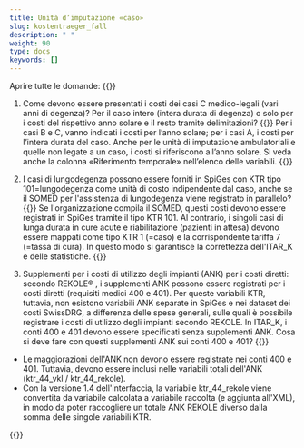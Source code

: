 ```yaml
---
title: Unità d’imputazione «caso»
slug: kostentraeger_fall
description: " "
weight: 90
type: docs
keywords: []
---
```


Aprire tutte le domande: {{<collapsibleGroupCommand groupId="kostentraeger">}}

1. Come devono essere presentati i costi dei casi C medico-legali (vari anni di degenza)? Per il caso intero (intera durata di degenza) o solo per i costi del rispettivo anno solare e il resto tramite delimitazioni?
{{<collapsibleBlock groupId="kostentraeger">}}
Per i casi B e C, vanno indicati i costi per l’anno solare; per i casi A, i costi per l’intera durata del caso. Anche per le unità di imputazione ambulatoriali e quelle non legate a un caso, i costi si riferiscono all’anno solare. Si veda anche la colonna «Riferimento temporale» nell’elenco delle variabili. 
{{</collapsibleBlock>}}

2. I casi di lungodegenza possono essere forniti in SpiGes con KTR tipo 101=lungodegenza come unità di costo indipendente dal caso, anche se il SOMED per l'assistenza di lungodegenza viene registrato in parallelo?
{{<collapsibleBlock groupId="kostentraeger">}}
Se l'organizzazione compila il SOMED, questi costi devono essere registrati in SpiGes tramite il tipo KTR 101. Al contrario, i singoli casi di lunga durata in cure acute e riabilitazione (pazienti in attesa) devono essere mappati come tipo KTR 1 (=caso) e la corrispondente tariffa 7 (=tassa di cura). In questo modo si garantisce la correttezza dell'ITAR_K e delle statistiche.
{{</collapsibleBlock>}}

3. Supplementi per i costi di utilizzo degli impianti (ANK) per i costi diretti: secondo REKOLE® , i supplementi ANK possono essere registrati 
per i costi diretti (requisiti medici 400 e 401). Per queste variabili KTR, tuttavia, non esistono variabili ANK separate in SpiGes e nei dataset dei costi SwissDRG, a differenza delle spese generali, sulle quali è possibile registrare i costi di utilizzo degli impianti secondo REKOLE. In ITAR_K, i conti 400 e 401 devono essere specificati senza supplementi ANK. Cosa si deve fare con questi supplementi ANK sui conti 400 e 401?
{{<collapsibleBlock groupId="kostentraeger">}}
<ul>
<li> Le maggiorazioni dell'ANK non devono essere registrate nei conti 400 e 401. Tuttavia, devono essere inclusi nelle variabili totali dell'ANK (ktr_44_vkl / ktr_44_rekole). </li>
<li> Con la versione 1.4 dell'interfaccia, la variabile ktr_44_rekole viene convertita da variabile calcolata a variabile raccolta (e aggiunta all'XML), in modo da poter raccogliere un totale ANK REKOLE diverso dalla somma delle singole variabili KTR. </li>
</ul>
{{</collapsibleBlock>}}
